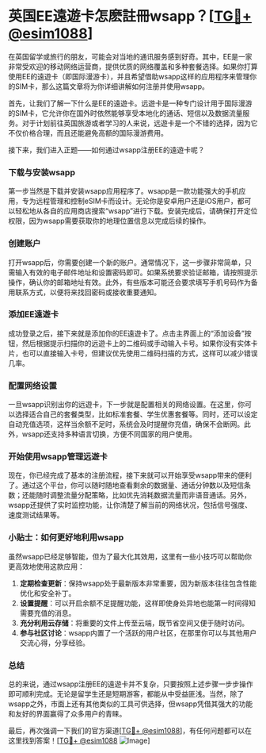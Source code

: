 # 英国EE遠遊卡怎麽註冊wsapp？[[TG💪+ @esim1088](https://t.me/s/esim1088)]

在英国留学或旅行的朋友，可能会对当地的通讯服务感到好奇。其中，EE是一家非常受欢迎的移动网络运营商，提供优质的网络覆盖和多种套餐选择。如果你打算使用EE的遠遊卡（即国际漫游卡），并且希望借助wsapp这样的应用程序来管理你的SIM卡，那么这篇文章将为你详细讲解如何注册并使用wsapp。

首先，让我们了解一下什么是EE的遠遊卡。远遊卡是一种专门设计用于国际漫游的SIM卡，它允许你在国外时依然能够享受本地化的通话、短信以及数据流量服务。对于计划前往英国旅游或者学习的人来说，远遊卡是一个不错的选择，因为它不仅价格合理，而且还能避免高额的国际漫游费用。

接下来，我们进入正题——如何通过wsapp注册EE的遠遊卡呢？

### 下载与安装wsapp

第一步当然是下载并安装wsapp应用程序了。wsapp是一款功能强大的手机应用，专为远程管理和控制eSIM卡而设计。无论你是安卓用户还是iOS用户，都可以轻松地从各自的应用商店搜索“wsapp”进行下载。安装完成后，请确保打开定位权限，因为wsapp需要获取你的地理位置信息以完成后续的操作。

### 创建账户

打开wsapp后，你需要创建一个新的账户。通常情况下，这一步骤非常简单，只需输入有效的电子邮件地址和设置密码即可。如果系统要求验证邮箱，请按照提示操作，确认你的邮箱地址有效。此外，有些版本可能还会要求填写手机号码作为备用联系方式，以便将来找回密码或接收重要通知。

### 添加EE遠遊卡

成功登录之后，接下来就是添加你的EE遠遊卡了。点击主界面上的“添加设备”按钮，然后根据提示扫描你的远遊卡上的二维码或手动输入卡号。如果你没有实体卡片，也可以直接输入卡号，但建议优先使用二维码扫描的方式，这样可以减少错误几率。

### 配置网络设置

一旦wsapp识别出你的远遊卡，下一步就是配置相关的网络设置。在这里，你可以选择适合自己的套餐类型，比如标准套餐、学生优惠套餐等。同时，还可以设定自动充值选项，这样当余额不足时，系统会及时提醒你充值，确保不会断网。此外，wsapp还支持多种语言切换，方便不同国家的用户使用。

### 开始使用wsapp管理远遊卡

现在，你已经完成了基本的注册流程，接下来就可以开始享受wsapp带来的便利了。通过这个平台，你可以随时随地查看剩余的数据量、通话分钟数以及短信条数；还能随时调整流量分配策略，比如优先消耗数据流量而非语音通话。另外，wsapp还提供了实时监控功能，让你清楚了解当前的网络状况，包括信号强度、速度测试结果等。

### 小贴士：如何更好地利用wsapp

虽然wsapp已经足够智能，但为了最大化其效用，这里有一些小技巧可以帮助你更高效地使用这款应用：

1. **定期检查更新**：保持wsapp处于最新版本非常重要，因为新版本往往包含性能优化和安全补丁。
2. **设置提醒**：可以开启余额不足提醒功能，这样即使身处异地也能第一时间得知需要充值的消息。
3. **充分利用云存储**：将重要的文件上传至云端，既节省空间又便于随时访问。
4. **参与社区讨论**：wsapp内置了一个活跃的用户社区，在那里你可以与其他用户交流心得，分享经验。

### 总结

总的来说，通过wsapp注册EE的遠遊卡并不复杂，只要按照上述步骤一步步操作即可顺利完成。无论是留学生还是短期游客，都能从中受益匪浅。当然，除了wsapp之外，市面上还有其他类似的工具可供选择，但wsapp凭借其强大的功能和友好的界面赢得了众多用户的青睐。

最后，再次强调一下我们的官方渠道[[TG💪+ @esim1088](https://t.me/s/esim1088)]，有任何问题都可以在这里找到答案！[[TG💪+ @esim1088](https://t.me/s/esim1088) ![Image](https://i.postimg.cc/4NQfJmqS/Snipaste-2025-05-13-00-14-12.png)]